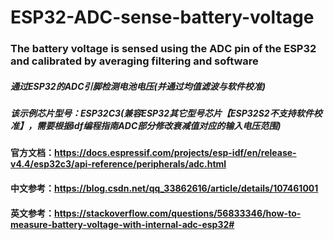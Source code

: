# ESP32-ADC-sense-battery-voltage
###        The battery voltage is sensed using the ADC pin of the ESP32 and calibrated by averaging filtering and software
#####      通过ESP32的ADC引脚检测电池电压(并通过均值滤波与软件校准)
#####      该示例芯片型号：ESP32C3(兼容ESP32其它型号芯片【ESP32S2不支持软件校准】，需要根据idf编程指南ADC部分修改衰减值对应的输入电压范围)  

####       官方文档：https://docs.espressif.com/projects/esp-idf/en/release-v4.4/esp32c3/api-reference/peripherals/adc.html
####       中文参考：https://blog.csdn.net/qq_33862616/article/details/107461001
####       英文参考：https://stackoverflow.com/questions/56833346/how-to-measure-battery-voltage-with-internal-adc-esp32#
